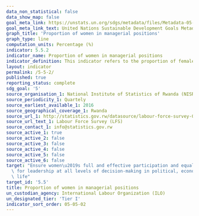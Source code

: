 ```yaml
---
data_non_statistical: false
data_show_map: false
goal_meta_link: https://unstats.un.org/sdgs/metadata/files/Metadata-05-05-02.pdf
goal_meta_link_text: United Nations Sustainable Development Goals Metadata (PDF 372 KB)
graph_title: 'Proportion of women in managerial positions'
graph_type: line
computation_units: Percentage (%)
indicator: 5.5.2
indicator_name: Proportion of women in managerial positions
indicator_definition: This indicator refers to the proportion of females in the total number of persons employed in managerial positions
layout: indicator
permalink: /5-5-2/
published: true
reporting_status: complete
sdg_goal: '5'
source_organisation_1: National Institute of Statistics of Rwanda (NISR)
source_periodicity_1: Quartely
source_earliest_available_1: 2016
source_geographical_coverage_1: Rwanda
source_url_1: http://statistics.gov.rw/datasource/labour-force-survey-0
source_url_text_1: Labour Force Survey (LFS) 
source_contact_1: info@statistics.gov.rw
source_active_1: true
source_active_2: false
source_active_3: false
source_active_4: false
source_active_5: false
source_active_6: false
target: "Ensure women\u2019s full and effective participation and equal opportunities\
  \ for leadership at all levels of decision-making in political, economic and public\
  \ life"
target_id: '5.5'
title: Proportion of women in managerial positions
un_custodian_agency: International Labour Organization (ILO)
un_designated_tier: 'Tier I'
indicator_sort_order: 05-05-02
---
```

